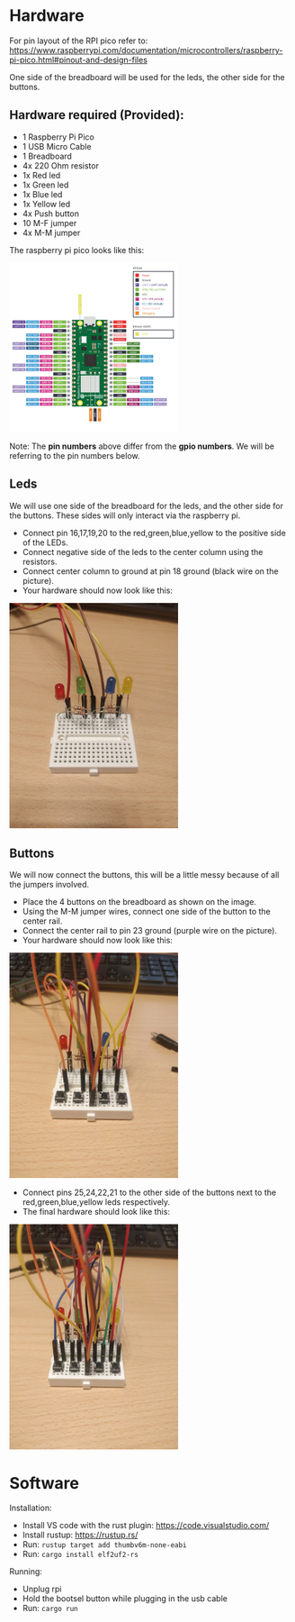 # Hardware
For pin layout of the RPI pico refer to: https://www.raspberrypi.com/documentation/microcontrollers/raspberry-pi-pico.html#pinout-and-design-files

One side of the breadboard will be used for the leds, the other side for the buttons.

## Hardware required (Provided):
- 1 Raspberry Pi Pico
- 1 USB Micro Cable
- 1 Breadboard
- 4x 220 Ohm resistor
- 1x Red led
- 1x Green led
- 1x Blue led
- 1x Yellow led
- 4x Push button
- 10 M-F jumper
- 4x M-M jumper

The raspberry pi pico looks like this:

<img src="readme-images/rpi.jpg" style="width: 300px" />

Note: The **pin numbers** above differ from the **gpio numbers**. We will be referring to the pin numbers below.

## Leds
We will use one side of the breadboard for the leds, and the other side for the buttons.
These sides will only interact via the raspberry pi.

- Connect pin 16,17,19,20 to the red,green,blue,yellow to the positive side of the LEDs.
- Connect negative side of the leds to the center column using the resistors.
- Connect center column to ground at pin 18 ground (black wire on the picture).
- Your hardware should now look like this:

<img src="readme-images/leds.jpg" style="width: 300px" />

## Buttons

We will now connect the buttons, this will be a little messy because of all the jumpers involved.

- Place the 4 buttons on the breadboard as shown on the image.
- Using the M-M jumper wires, connect one side of the button to the center rail.
- Connect the center rail to pin 23 ground (purple wire on the picture).
- Your hardware should now look like this:

<img src="readme-images/buttons1.jpg" style="width: 300px" />

- Connect pins 25,24,22,21 to the other side of the buttons next to the red,green,blue,yellow leds respectively.
- The final hardware should look like this:

<img src="readme-images/buttons2.jpg" style="width: 300px" />

# Software

Installation:
- Install VS code with the rust plugin: https://code.visualstudio.com/
- Install rustup: https://rustup.rs/
- Run: `rustup target add thumbv6m-none-eabi`
- Run: `cargo install elf2uf2-rs`

Running:
- Unplug rpi
- Hold the bootsel button while plugging in the usb cable
- Run: `cargo run`





